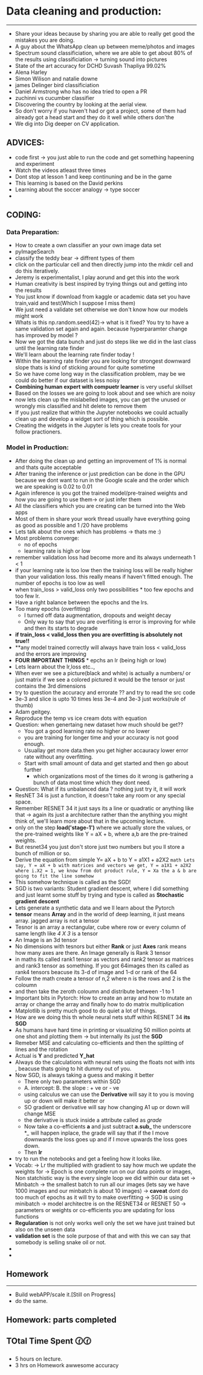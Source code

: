 # Data cleaning and production:
-----------------------
* Share your ideas because by sharing you are able to really get good the mistakes you
are doing.
* A guy about the WhatsApp clean up between meme/photos and images
* Spectrum sound classificiation, where we are able to get about 80% of the
results using classificiation -> turning sound into pictures
* State of the art accuracy for DCHD Suvash Thapliya 99.02%
* Alena Harley
* Simon Wilison and natalie downe
* james Delinger bird classificiation
* Daniel Armstrong who has no idea tried to open a PR
* zuchinni vs cucumber classifier
* Discovering the country by looking at the aerial view.
* So don't worry if you haven't had or got a project, some of them
had already got a head start and they do it well while others don'the
* We dig into Dig deeper on CV application.



ADVICES:
--------
* code first -> you just able to run the code and get something hapeening
and experiment
* Watch the videos atleast three times
* Dont stop at lesson 1 and keep continuning and be in the game
* This learning is based on the David perkins
* Learning about the soccer analogy -> type soccer
*   


CODING:
--------
### Data Preparation:
 * How to create a own classifier an your own image data set
 * pyImageSearch
 * classify the teddy bear -> diffrent types of them
 * click on  the particular cell and then directly jump into the mkdir cell
 and do this iteratively.
 * Jeremy is experimentalist, I play aorund and get this into the work
 * Human creativity is best inspired by trying things out and getting into the
results
* You just know if download from kaggle or academic data set you have train,vaid and test(Which I suppose
I miss them)
* We just need a validate set otherwise we don't know how our models might
work
* Whats is this np.random.seed(42)-> what is it fixed? You try to have a
same validation set again and again. because hyperparamter change has improved
by model ?
* Now we got the data bunch and just do steps like we did in the last
class until the learning rate finder
* We'll learn about the learning rate finder today !
* Within the learning rate finder you are looking for strongest downward slope
 thats is kind of sticking around for quite sometime
* So we have come long way in the classification problem, may be we could
do better if our dataset is less noisy
* **Combining human expert with compuetr learner** is very useful skillset
* Based on the losses we are going to look about and see which are noisy
* now lets clean up the mislabelled images, you can get the unused or wrongly mis classified
and hit delete to remove them
* If you just realize that within the Jupyter notebooks we could actually
clean up and develop a widget sort of thing which is possible.
* Creating the widgets in the Jupyter is lets you create tools for your follow
practioners.


### Model in Production:
* After doing the clean up and getting an improvement of 1% is normal and
thats quite acceptable
* After traning the inference or just prediction can be done in the
GPU because we dont want to run in the Google scale and the order which we are speaking
is 0.02 to 0.01
* Again inference is you got the trained model/pre-trained weights and how you are
going to use them-> or just infer them
* All the classifiers which you are creating can be turned into the Web apps
* Most of them in share your work thread usually have everything going as good as possible
and 1 /20 have problems
* Lets talk about the ones which has problems -> thats me :)
* Most problems converge:
	* no of epochs
	* learning rate is high or low
* remember validation loss had become more and its always underneath 1 < 1
* if your learning rate is too low then the training loss will be really higher
than your validation loss. this really means if haven't fitted enough. The number of
epochs is too low as well
* when train_loss > valid_loss only two possibilities
		* too few epochs and too few lr.
* Have a right balance between  the epochs and the lrs.
* Too many epochs (overfitting)
	* I turned off data augmentation, dropouts and weight decay
	* Only way to say that you are overfiiting is error is improving for while
and then its starts to degrade
* **if train_loss < valid_loss then you are overfitting is absolutely not true!!**
* **any model trained correctly will always have train loss < valid_loss and the errors are improving
* **FOUR IMPORTANT THINGS**
		*  epchs an lr (being high or low)
* Lets learn about the lr,loss etc..,
* When ever we see a picture(black and white) is actually a numbers/ or just matrix
if we see a colored pictured it would be the tensor or just contains the 3rd dimensions
* try to question the accuracy and errorate ?? and try to read the src code
* 3e-3 and slice is upto 10 times less 3e-4 and 3e-3 just works(rule of thumb)
* Adam geitgey.
* Reproduce the temp vs ice cream dots with equation
* Question: when genertaing new dataset how much should be get??
  * You got a good learning rate no higher or no lower
  * you are training for longer time and your accuracy is not good enough.
  * Usuallay get more data.then you get higher accauracy lower error rate without
  any overfitting.
  * Start with small amount of data and get started and then go about further
	* which organizations most of the times do it wrong is gathering a bunch of data most time which
	   they dont need.
* Question: What if its unbalanced data ? nothing just try it, it will work
* ResNET 34 is just a function, it doesn't take any room or any special space.
* Remember RESNET 34 it just says its a  line or quadratic or anything like that
	-> again its just a architecture rather than the anything you might think of, we'll learn
		more about that in the upcoming lecture.
* only on the step **load('stage-1')** where we actually store the values,
or the pre-trained weights like Y = aX + b, where a,b are the pre-trained weights.
* But resnet34 you just don't store just two numbers but you ll store a bunch of
million or so.
* Derive the equation from simple Y= aX + b to Y = a1X1 + a2X2
			```math
			Lets say,
			Y = aX + b
			with matrices and vectors we get,
			Y = a1X1 + a2X2 where i.X2 = 1,
			we know from dot product rule, Y = Xa
			the a & b are going to fit the line somehow
			```
* This somehow technique is called as the SGD!
* SGD is two variants: Student gradient descent, where I did something and just learnt some stuff by trying and
type is called as **Stochastic gradient descent**
* Lets generate a synthetic data and we ll learn about the Pytorch
* **tensor** means **Array** and in the world of deep learning, it just means
array. jagged array is not a tensor
* Tesnor is an array a rectangular, cube where row or every column of same
length like *4 X 3* is a tensor
* An Image is an 3d tensor
* No dimensions with tesnors but either **Rank** or just **Axes**
rank means how many axes are there. An Image generally is Rank 3 tensor
* in maths its called rank1 tensor as vectors and rank2 tensor as matrices and
rank3 tensor as something. If you got 64images then its called as rank4 tensors
beacuse its 3-d of image and 1-d or rank of the 64
* Follow the math create a tensor of n,2 where n is the rows and 2 is the
coloumn
* and then take the zeroth coloumn and distribute between -1 to 1
* Important bits in Pytorch: How to create an array and how to mutate an array or change the array
and finally how to do matrix multiplication
* Matplotlib is pretty much good to do quiet a lot of things.
* How are we doing this th whole neural nets stuff within RESNET 34 **its SGD**
* As humans have hard time in printing or visualizing 50 million points at one shot
and plotting them -> but internally its just the **SGD**
* Remeber MSE and calculating co-efficients and then the splitting of lines and the rotation
* Actual is **Y** and predicted **Y_hat**
* Always do the calculations with neural nets using the floats not with
ints , beacuse thats going to hit dummy out of you.
* Now SGD,  is always taking a guess and making it better
	* There only two parameters within SGD
	* A. intercept:
	  B. the slope : + ve or - ve
    * using calculus we can use the **Derivative** will say it to you
	  is moving up or down will make it better or  	
	* SO gradient or derivative will say how changing A1 up or down will change MSE
	* the derivative is stuck inside a attribute called as *grade*
    * Now take a co-efficients **a** and just subtract **a.sub_** the underscore **_*
	 will happen inplace, the grade will say that if the I move downwards the loss
	 goes up and if I move upwards the loss goes down.
	* Then **lr**
* try to run the notebooks and get a feeling how it looks like.
* Vocab:
		-> Lr the multiplied with gradient to say how much we update the weights for
		-> Epoch is one complete run on our data points or images, Non statchistic way is the
		   every single loop we did within our data set
		-> Minbatch -> the smallest batch to run all our images (lets say we have 1000 images and our minbatch
		   is about 10 images)
		-> **caveat** dont do too much of epochs as it will try to make overfitting
        -> SGD is using minibatch
        -> model architectre is on the RESNET34 or RESNET 50
        -> parameters or weights or co-efficients you are updating for loss functions
* **Regularation** is not only works well only the set we have just trained but also
on the unseen data
* **validation set** is the sole purpose of that and with this we can say
 that somebody is selling snake oil or not.
*  
*  			







## Homework
--------
* Build webAPP/scale it.[Still on Progress]
* do the same.

## Homework:  parts completed

## TOtal Time Spent 🕜:clock130:
* 5 hours on lecture.
* 3 hrs on Homework awwesome accuracy
